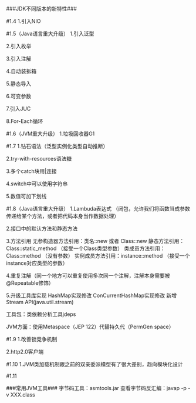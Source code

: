 
###JDK不同版本的新特性###

#1.4
1.引入NIO

#1.5（Java语言重大升级）
1.引入泛型

2.引入枚举

3.引入注解

4.自动装拆箱

5.静态导入

6.可变参数

7.引入JUC

8.For-Each循环

#1.6（JVM重大升级）
1.垃圾回收器G1

#1.7
1.钻石语法（泛型实例化类型自动推断）

2.try-with-resources语法糖

3.多个catch块用|连接

4.switch中可以使用字符串

5.数值可加下划线


#1.8（Java语言重大升级）
1.Lambuda表达式
（闭包，允许我们将函数当成参数传递给某个方法，或者把代码本身当作数据处理）

2.接口中的默认方法和静态方法

3.方法引用
 无参构造器方法引用：类名::new 或者 Class<T>::new
 静态方法引用：Class::static_method （接受一个Class类型参数）
 类成员方法引用：Class::method （没有参数）
 实例成员方法引用：instance::method （接受一个instance对应类型的参数）
 
4.重复注解（同一个地方可以重复使用多次同一个注解，注解本身需要被@Repeatable修饰）

5.升级工具库实现
    HashMap实现修改
    ConCurrentHashMap实现修改
    新增Stream API(java.util.stream)
    
工具包：类依赖分析工具jdeps

JVM方面：使用Metaspace（JEP 122）代替持久代（PermGen space）

#1.9
1.改善锁竞争机制

2.http2.0客户端

#1.10
1.JVM类加载机制跟之前的双亲委派模型有了很大差别，趋向模块化设计

#1.11


###常用JVM工具###
字节码工具：asmtools.jar
查看字节码反汇编：javap -p -v XXX.class
